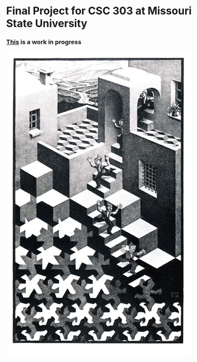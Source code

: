 # Final Project for CSC 303 at Missouri State University

### [This](https://kellieb695.github.io/final-proj/) is a work in progress

![Game inspo art by M.C. Escher](pics/escher.jpg)
